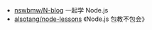 - [nswbmw/N-blog](https://github.com/nswbmw/N-blog) 一起学 Node.js
- [alsotang/node-lessons](https://github.com/alsotang/node-lessons) 《Node.js 包教不包会》